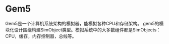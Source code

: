 # Gem5

Gem5是一个计算机系统架构的模拟器，能模拟各种CPU和存储架构。
gem5的模块化设计围绕构建SimObject类型。模拟系统中的大多数组件都是SimObjects：CPU，缓存，内存控制器，总线等。
